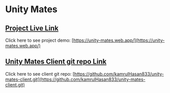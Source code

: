 # Unity Mates

## [Project Live Link](https://unity-mates.web.app/)

Click here to see project demo: [https://unity-mates.web.app/](https://unity-mates.web.app/)

## [Unity Mates Client git repo Link](https://github.com/kamrulHasan833/unity-mates-client.gitt)

Click here to see client git repo: [https://github.com/kamrulHasan833/unity-mates-client.git](https://github.com/kamrulHasan833/unity-mates-client.git)
